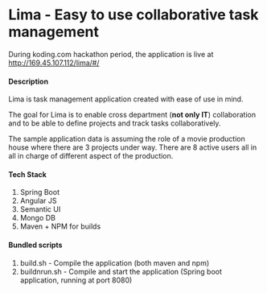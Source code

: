 # Lima - Easy to use collaborative task management
 
 During koding.com hackathon period, the application is live at http://169.45.107.112/lima/#/
 
#### Description
 Lima is task management application created with ease of use in mind.
 
 The goal for Lima is to enable cross department (**not only IT**) collaboration and to be able to define projects and 
 track tasks collaboratively.
 
 The sample application data is assuming the role of a movie production house where there are 3 projects under way.
 There are 8 active users all in all in charge of different aspect of the production.
  
  
#### Tech Stack
 
 1. Spring Boot
 2. Angular JS
 3. Semantic UI
 4. Mongo DB
 5. Maven + NPM for builds
 

#### Bundled scripts

 1. build.sh - Compile the application (both maven and npm)
 2. buildnrun.sh - Compile and start the application (Spring boot application, running at port 8080)

 

